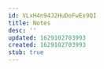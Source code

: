 ```yaml
---
id: VLxH4n94J2HuDoFwEx9QI
title: Notes
desc: ''
updated: 1629102703993
created: 1629102703993
stub: true
---
```


